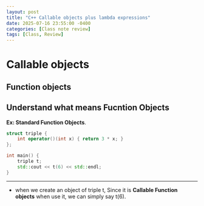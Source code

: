 ```yaml
---
layout: post
title: "C++ Callable objects plus lambda expressions"
date: 2025-07-16 23:55:00 -0400
categories: [Class note review]
tags: [Class, Review]
---
```



# **Callable objects** 

## Function objects

Understand what means Fucntion Objects
---
**Ex: Standard Function Objects**.
```cpp
struct triple {
    int operator()(int x) { return 3 * x; }
};

int main() {
    triple t;
    std::cout << t(6) << std::endl;
}
```
---
- when we create an object of triple t, Since it is **Callable Function objects** when use it,  we can simply say t(6).

